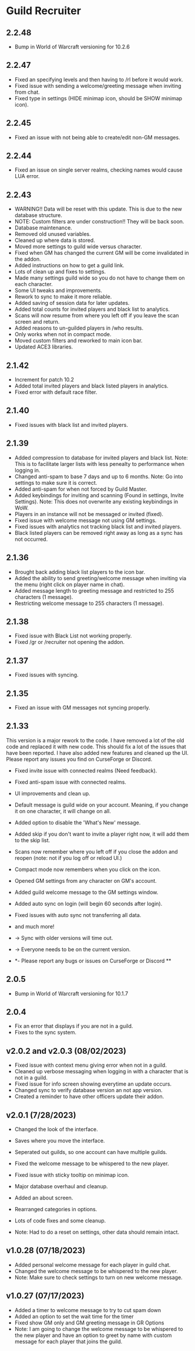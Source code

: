 # Guild Recruiter

## 2.2.48
- Bump in World of Warcraft versioning for 10.2.6

## 2.2.47
- Fixed an specifying levels and then having to /rl before it would work.
- Fixed issue with sending a welcome/greeting message when inviting from chat.
- Fixed type in settings (HIDE minimap icon, should be SHOW minimap icon).

## 2.2.45
- Fixed an issue with not being able to create/edit non-GM messages.

## 2.2.44
- Fixed an issue on single server realms, checking names would cause LUA error.

## 2.2.43
- WARNING!! Data will be reset with this update.  This is due to the new database structure.
- NOTE: Custom filters are under construction!!  They will be back soon.
- Database maintenance.
- Removed old unused variables.
- Cleaned up where data is stored.
- Moved more settings to guild wide versus character.
- Fixed when GM has changed the current GM will be come invalidated in the addon.
- Added instructions on how to get a guild link.
- Lots of clean up and fixes to settings.
- Made many settings guild wide so you do not have to change them on each character.
- Some UI tweaks and improvements.
- Rework to sync to make it more reliable.
- Added saving of session data for later updates.
- Added total counts for invited players and black list to analytics.
- Scans will now resume from where you left off if you leave the scan screen and return.
- Added reasons to un-guilded players in /who results.
- Only works when not in compact mode.
- Moved custom filters and reworked to main icon bar.
- Updated ACE3 libraries.

## 2.1.42
- Increment for patch 10.2
- Added total invited players and black listed players in analytics.
- Fixed error with default race filter.

## 2.1.40
- Fixed issues with black list and invited players.

## 2.1.39
- Added compression to database for invited players and black list.
Note: This is to facilitate larger lists with less penealty to performance when logging in.
- Changed anti-spam to base 7 days and up to 6 months.
Note: Go into settings to make sure it is correct.
- Added anti-spam for when not forced by Guild Master.
- Added keybindings for inviting and scanning (Found in settings, Invite Settings).
Note: This does not overwrite any existing keybindings in WoW.
- Players in an instance will not be messaged or invited (fixed).
- Fixed issue with welcome message not using GM settings.
- Fixed issues with analytics not tracking black list and invited players.
- Black listed players can be removed right away as long as a sync has not occurred.

## 2.1.36
- Brought back adding black list players to the icon bar.
- Added the ability to send greeting/welcome message when inviting via the menu (right click on player name in chat).
- Added message length to greeting message and restricted to 255 characters (1 message).
- Restricting welcome message to 255 characters (1 message).

## 2.1.38
- Fixed issue with Black List not working properly.
- Fixed /gr or /recruiter not opening the addon.

## 2.1.37
- Fixed issues with syncing.

## 2.1.35
- Fixed an issue with GM messages not syncing properly.

## 2.1.33
This version is a major rework to the code.  I have removed a lot of the old code and replaced it with new code.  This should fix a lot of the issues that have been reported.  I have also added new features and cleaned up the UI.  Please report any issues you find on CurseForge or Discord.

- Fixed invite issue with connected realms (Need feedback).
- Fixed anti-spam issue with connected realms.
- UI improvements and clean up.
- Default message is guild wide on your account.  Meaning, if you change it on one character, it will change on all.
- Added option to disable the 'What's New' message.
- Added skip if you don't want to invite a player right now, it will add them to the skip list.
- Scans now remember where you left off if you close the addon and reopen (note: not if you log off or reload UI.)
- Compact mode now remembers when you click on the icon.
- Opened GM settings from any character on GM's account.
- Added guild welcome message to the GM settings window.
- Added auto sync on login (will begin 60 seconds after login).
- Fixed issues with auto sync not transferring all data.
- and much more!

- -> Sync with older versions will time out.
- -> Everyone needs to be on the current version.

- *- Please report any bugs or issues on CurseForge or Discord **

## 2.0.5
- Bump in World of Warcraft versioning for 10.1.7

## 2.0.4
- Fix an error that displays if you are not in a guild.
- Fixes to the sync system.

## v2.0.2 and v2.0.3 (08/02/2023)
- Fixed issue with context menu giving error when not in a guild.
- Cleaned up verbose messaging when logging in with a
    character that is not in a guild.
- Fixed issue for info screen showing everytime an update occurs.
- Changed sync to verify database version an not app version.
- Created a reminder to have other officers update their addon.

## v2.0.1 (7/28/2023)
- Changed the look of the interface.
- Saves where you move the interface.
- Seperated out guilds, so one account can have multiple guilds.
- Fixed the welcome message to be whispered to the new player.
- Fixed issue with sticky tooltip on minimap icon.
- Major database overhaul and cleanup.
- Added an about screen.
- Rearranged categories in options.
- Lots of code fixes and some cleanup.

- Note: Had to do a reset on settings, other data should remain intact.

## v1.0.28 (07/18/2023)
- Added personal welcome message for each player in guild chat.
- Changed the welcome message to be whispered to the new player.
- Note: Make sure to check settings to turn on new welcome message.

## v1.0.27 (07/17/2023)
- Added a timer to welcome message to try to cut spam down
- Added an option to set the wait time for the timer
- Fixed show GM only and GM greeting message in GR Options
- Note: I am going to change the welcome message to be whispered to
    the new player and have an option to greet by name with custom message
    for each player that joins the guild.